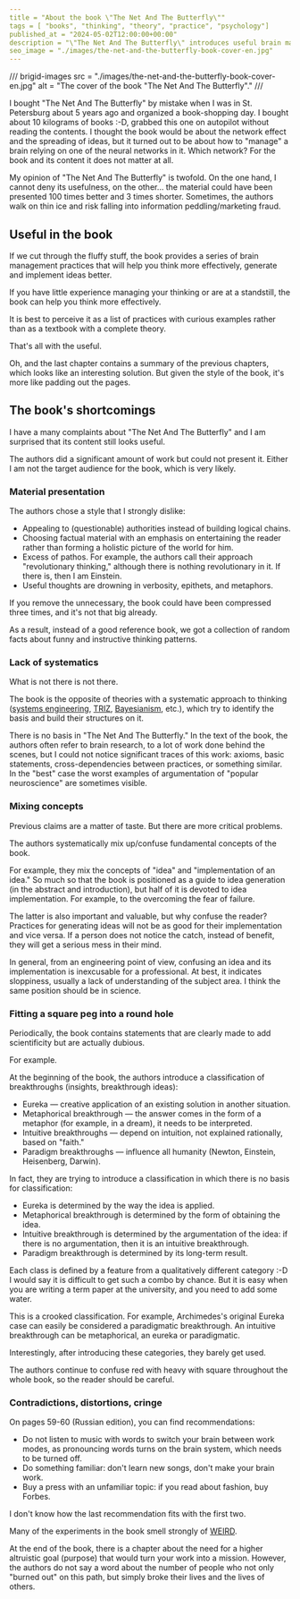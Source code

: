 ```yaml
---
title = "About the book \"The Net And The Butterfly\""
tags = [ "books", "thinking", "theory", "practice", "psychology"]
published_at = "2024-05-02T12:00:00+00:00"
description = "\"The Net And The Butterfly\" introduces useful brain management practices, but the written material should be perceived through an internal critic."
seo_image = "./images/the-net-and-the-butterfly-book-cover-en.jpg"
---
```


/// brigid-images
src = "./images/the-net-and-the-butterfly-book-cover-en.jpg"
alt = "The cover of the book \"The Net And The Butterfly\"."
///

I bought "The Net And The Butterfly" by mistake when I was in St. Petersburg about 5 years ago and organized a book-shopping day. I bought about 10 kilograms of books :-D, grabbed this one on autopilot without reading the contents. I thought the book would be about the network effect and the spreading of ideas, but it turned out to be about how to "manage" a brain relying on one of the neural networks in it. Which network? For the book and its content it does not matter at all.

My opinion of "The Net And The Butterfly" is twofold. On the one hand, I cannot deny its usefulness, on the other… the material could have been presented 100 times better and 3 times shorter. Sometimes, the authors walk on thin ice and risk falling into information peddling/marketing fraud.

<!-- more -->

## Useful in the book

If we cut through the fluffy stuff, the book provides a series of brain management practices that will help you think more effectively, generate and implement ideas better.

If you have little experience managing your thinking or are at a standstill, the book can help you think more effectively.

It is best to perceive it as a list of practices with curious examples rather than as a textbook with a complete theory.

That's all with the useful.

Oh, and the last chapter contains a summary of the previous chapters, which looks like an interesting solution. But given the style of the book, it's more like padding out the pages.

## The book's shortcomings

I have a many complaints about "The Net And The Butterfly" and I am surprised that its content still looks useful.

The authors did a significant amount of work but could not present it. Either I am not the target audience for the book, which is very likely.

### Material presentation

The authors chose a style that I strongly dislike:

- Appealing to (questionable) authorities instead of building logical chains.
- Choosing factual material with an emphasis on entertaining the reader rather than forming a holistic picture of the world for him.
- Excess of pathos. For example, the authors call their approach "revolutionary thinking," although there is nothing revolutionary in it. If there is, then I am Einstein.
- Useful thoughts are drowning in verbosity, epithets, and metaphors.

If you remove the unnecessary, the book could have been compressed three times, and it's not that big already.

As a result, instead of a good reference book, we got a collection of random facts about funny and instructive thinking patterns.

### Lack of systematics

What is not there is not there.

The book is the opposite of theories with a systematic approach to thinking ([systems engineering](https://en.wikipedia.org/wiki/Systems_engineering), [TRIZ](https://en.wikipedia.org/wiki/TRIZ), [Bayesianism](https://en.wikipedia.org/wiki/Bayesianism), etc.), which try to identify the basis and build their structures on it.

There is no basis in "The Net And The Butterfly." In the text of the book, the authors often refer to brain research, to a lot of work done behind the scenes, but I could not notice significant traces of this work: axioms, basic statements, cross-dependencies between practices, or something similar. In the "best" case the worst examples of argumentation of "popular neuroscience" are sometimes visible.

### Mixing concepts

Previous claims are a matter of taste. But there are more critical problems.

The authors systematically mix up/confuse fundamental concepts of the book.

For example, they mix the concepts of "idea" and "implementation of an idea." So much so that the book is positioned as a guide to idea generation (in the abstract and introduction), but half of it is devoted to idea implementation. For example, to the overcoming the fear of failure.

The latter is also important and valuable, but why confuse the reader? Practices for generating ideas will not be as good for their implementation and vice versa. If a person does not notice the catch, instead of benefit, they will get a serious mess in their mind.

In general, from an engineering point of view, confusing an idea and its implementation is inexcusable for a professional. At best, it indicates sloppiness, usually a lack of understanding of the subject area. I think the same position should be in science.

### Fitting a square peg into a round hole

Periodically, the book contains statements that are clearly made to add scientificity but are actually dubious.

For example.

At the beginning of the book, the authors introduce a classification of breakthroughs (insights, breakthrough ideas):

- Eureka — creative application of an existing solution in another situation.
- Metaphorical breakthrough — the answer comes in the form of a metaphor (for example, in a dream), it needs to be interpreted.
- Intuitive breakthroughs — depend on intuition, not explained rationally, based on "faith."
- Paradigm breakthroughs — influence all humanity (Newton, Einstein, Heisenberg, Darwin).

In fact, they are trying to introduce a classification in which there is no basis for classification:

- Eureka is determined by the way the idea is applied.
- Metaphorical breakthrough is determined by the form of obtaining the idea.
- Intuitive breakthrough is determined by the argumentation of the idea: if there is no argumentation, then it is an intuitive breakthrough.
- Paradigm breakthrough is determined by its long-term result.

Each class is defined by a feature from a qualitatively different category :-D I would say it is difficult to get such a combo by chance. But it is easy when you are writing a term paper at the university, and you need to add some water.

This is a crooked classification. For example, Archimedes's original Eureka case can easily be considered a paradigmatic breakthrough. An intuitive breakthrough can be metaphorical, an eureka or paradigmatic.

Interestingly, after introducing these categories, they barely get used.

The authors continue to confuse red with heavy with square throughout the whole book, so the reader should be careful.

### Contradictions, distortions, cringe

On pages 59-60 (Russian edition), you can find recommendations:

- Do not listen to music with words to switch your brain between work modes, as pronouncing words turns on the brain system, which needs to be turned off.
- Do something familiar: don't learn new songs, don't make your brain work.
- Buy a press with an unfamiliar topic: if you read about fashion, buy Forbes.

I don't know how the last recommendation fits with the first two.

Many of the experiments in the book smell strongly of [WEIRD](https://en.wikipedia.org/wiki/Psychology#WEIRD_bias).

At the end of the book, there is a chapter about the need for a higher altruistic goal (purpose) that would turn your work into a mission. However, the authors do not say a word about the number of people who not only "burned out" on this path, but simply broke their lives and the lives of others.
